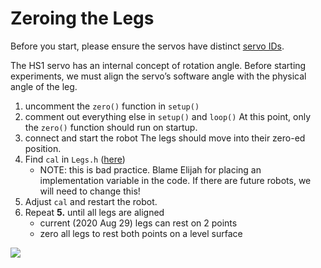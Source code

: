 # Zeroing the Legs
Before you start, please ensure the servos have distinct [servo IDs](docs/servo_id.md).

The HS1 servo has an internal concept of rotation angle. Before starting experiments, we must align the servo’s software angle with the physical angle of the leg.
1. uncomment the `zero()` function in `setup()`
2. comment out everything else in `setup()` and `loop()`
At this point, only the `zero()` function should run on startup.
3. connect and start the robot
The legs should move into their zero-ed position.
4. Find `cal` in `Legs.h` ([here](Phase_Space/libraries/Legs.h))
	- NOTE: this is bad practice. Blame Elijah for placing an implementation variable in the code.  If there are future robots, we will need to change this!
5. Adjust `cal` and restart the robot.
6. Repeat **5.** until all legs are aligned
	- current (2020 Aug 29) legs can rest on 2 points
	- zero all legs to rest both points on a level surface

![](https://github.com/Ipskie/PhaseBot/blob/master/docs/images/legs_flat.png?raw=true)